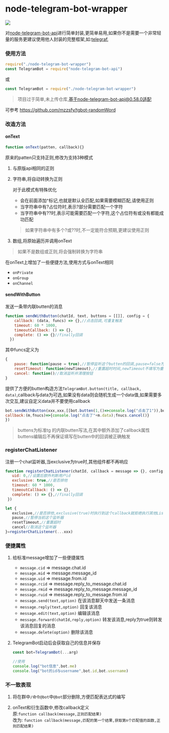 # node-telegram-bot-wrapper
[![](https://hits.seeyoufarm.com/api/count/incr/badge.svg?url=https%3A%2F%2Fgithub.com%2Fmzzsfy%2Fnode-telegram-bot-wrapper&count_bg=%2379C83D&title_bg=%23555555&icon=&icon_color=%23E7E7E7&title=hits&edge_flat=false)](https://github.com/mzzsfy)

对[node-telegram-bot-api](https://github.com/yagop/node-telegram-bot-api)进行简单封装,更简单易用,如果你不是需要一个非常轻量的服务更建议使用他人封装的完整框架,如:[telegraf](https://github.com/telegraf/telegraf),

### 使用方法

```javascript
require("./node-telegram-bot-wrapper")
const TelegramBot = require("node-telegram-bot-api")
```
或

```javascript
const TelegramBot = require("./node-telegram-bot-wrapper")
```

> 项目过于简单,未上传仓库,基于node-telegram-bot-api@0.58.0适配

可参考 https://github.com/mzzsfy/tgbot-randomWord

### 改造方法

#### onText

```javascript
function onText(patten, callback){}
```

原来的patten只支持正则,修改为支持3种模式

1. 与原版api相同的正则

1. 字符串,将自动转换为正则  

    对于此模式有特殊优化

    - 会在前面添加^标记,也就是默认全匹配,如果需要模糊匹配,请使用正则
    - 当字符串中有?占位符时,表示?部分需要匹配一个字符
    - 当字符串中有??时,表示可能需要匹配一个字符,这个占位符有或没有都能成功匹配

    > 如果字符串中有多个?或??时,不一定能符合预期,更建议使用正则

1. 数组,将原始遍历并调用onText

>如果不是数组或正则,将会强制转换为字符串

在onText上增加了一些便捷方法,使用方式与onText相同  

- `onPrivate`
- `onGroup`
- `onChannel`

#### sendWithButton

发送一条带内联butten的消息

```js
function sendWithButton(chatId, text, buttons = [[]], config = {
    callback: (data, funcs) => {},//点击回调,可重复触发
    timeout: 60 * 1000,
    timeoutCallback: () => {},
    complete: () => {}//finally回调
  })
```

其中funcs定义为

```js
{
    pause: function(pause = true),//暂停监听这个butten的回调,pause=false为恢复
    resetTimeout: function(newTimeout),//重置超时时间,newTimeout不填写为重置为原始超时时长
    cancel: function()//取消监听并清理按钮
}
```

提供了方便的butten构造方法`TelegramBot.button(title, callback, data)`,callback与data为可选,如果没有data则会随机生成一个data值,如果需要多次交互,建议自定义data并不要使用callback

```js
bot.sendWithButton(xxx,xxx,[[bot.butten(1,()=>console.log("点击了1")),bot.butten(2),bot.butten(3)],[bot.butten(11)]],{
callback:(m,fnucs)=>{console.log("点击了"+m.data);fnucs.cancel()}
})
```

>buttens为标准tg 的内联butten写法,在其中额外添加了callback属性
>buttens编辑后不再保证填写在butten中的回调被正确触发

### registerChatListener

注册一个chat监听器,当exclusive为true时,其他组件都不再响应

```js
function registerChatListener(chatId, callback = message => {}, config = {
   uid: 0,//设置后额外判断用户id
   exclusive: true,//是否排他
   timeout: 60 * 1000,
   timeoutCallback: () => {},
   complete: () => {},//finally回调
 })

let {
   exclusive,//是否排他,exclusive(true)时执行到这个callback就拒绝执行其他Listerner
   pause,//暂停当前这个监听器
   resetTimeout,//重置超时
   cancel//取消这个监听器
}=registerChatListener(...xxx)
```

### 便捷属性

1. 给标准message增加了一些便捷属性  

    - `message.cid` => message.chat.id  
    - `message.mid` => message.message_id  
    - `message.uid` => message.from.id  
    - `message.rcid` => message.reply_to_message.chat.id  
    - `message.rmid` => message.reply_to_message.message_id  
    - `message.ruid` => message.reply_to_message.from.id  
    - `message.send(text,option)` 在该消息聊天中发送一条消息  
    - `message.reply(text,option)` 回复该消息  
    - `message.edit(text,option)` 编辑该消息  
    - `message.forward(chatId,reply,option)` 转发该消息,reply为true则转发该消息回复的消息  
    - `message.delete(option)` 删除该消息  

1. TelegramBot启动后会获取自己的信息并保存

    ```js
    const bot=TelegramBot(...arg)
    
    //使用
    console.log("bot信息",bot.me)
    console.log("bot的id与username",bot.id,bot.username)
    ```

### 不一致表现

1. 将在群中`/命令@bot`中`@bot`部分删除,方便匹配表达式的编写

1. onText和衍生函数中,修改callback定义  
原:`function callback(message,正则匹配结果)`  
改为: `function callback(message,匹配的第一个结果,获取第n个匹配值的函数,正则匹配结果)`
